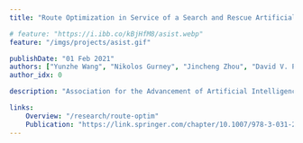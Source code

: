 ```yaml
---
title: "Route Optimization in Service of a Search and Rescue Artificial Social Intelligence Agent"

# feature: "https://i.ibb.co/kBjHfM8/asist.webp"
feature: "/imgs/projects/asist.gif"

publishDate: "01 Feb 2021"
authors: ["Yunzhe Wang", "Nikolos Gurney", "Jincheng Zhou", "David V. Pynadath", "Volkan Ustun"]
author_idx: 0

description: "Association for the Advancement of Artificial Intelligence (AAAI) 2021 Fall Symposium Series"

links: 
    Overview: "/research/route-optim"
    Publication: "https://link.springer.com/chapter/10.1007/978-3-031-21671-8_14"
---
```


